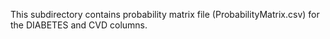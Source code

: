 This subdirectory contains probability matrix file (ProbabilityMatrix.csv) for the DIABETES and CVD columns.
